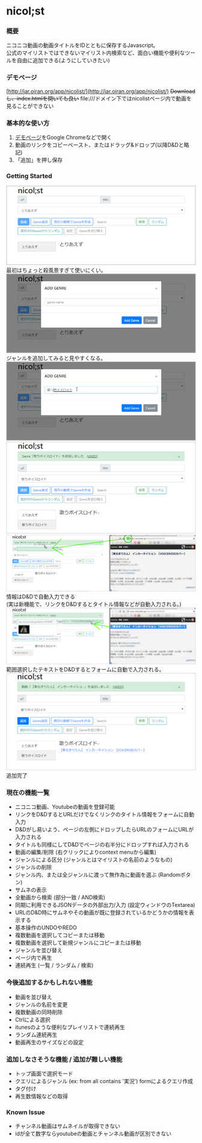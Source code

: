 # nicol;st

### 概要
ニコニコ動画の動画タイトルをIDとともに保存するJavascript。  
公式のマイリストではできないマイリスト内検索など、面白い機能や便利なツールを自由に追加できる(ようにしていきたい)  

### デモページ
[http://jar.oiran.org/app/nicolist/](http://jar.oiran.org/app/nicolist/)
~~Downloadし、index.htmlを開いても良い~~ file:///ドメイン下ではnicolistページ内で動画を見ることができない

### 基本的な使い方
1. [デモページ](http://jar.oiran.org/app/nicolist/)をGoogle Chromeなどで開く
2. 動画のリンクをコピーペースト、またはドラッグ&ドロップ(以降D&Dと略記)
3. 「追加」を押し保存

### Getting Started
![1.jpg](img/1.png)  
最初はちょっと殺風景すぎて使いにくい。  
![2.jpg](img/2.png)  
ジャンルを追加してみると見やすくなる。  
![3.jpg](img/3.png)  
![4.jpg](img/4.png)  
![5.jpg](img/5.png)   
情報はD&Dで自動入力できる   
(実は新機能で、リンクをD&Dするとタイトル情報などが自動入力される。)   
![6.jpg](img/6.png)  
範囲選択したテキストをD&Dするとフォームに自動で入力される。   
![7.jpg](img/7.png)  
追加完了  

### 現在の機能一覧
* ニコニコ動画、Youtubeの動画を登録可能
* リンクをD&DするとURLだけでなくリンクのタイトル情報をフォームに自動入力
* D&Dがし易いよう、ページの左側にドロップしたらURLのフォームにURLが入力される
* タイトルも同様にしてD&Dでページの右半分にドロップすれば入力される
* 動画の編集/削除 (右クリックによりcontext menuから編集)
* ジャンルによる区分 (ジャンルとはマイリストの名前のようなもの)
* ジャンルの削除
* ジャンル内、または全ジャンルに渡って無作為に動画を選ぶ (Randomボタン)
* サムネの表示
* 全動画から検索 (部分一致 / AND検索)
* 同期に利用できるJSONデータの外部出力/入力 (設定ウィンドウのTextarea)
* URLのD&D時にサムネやその動画が既に登録されているかどうかの情報を表示する
* 基本操作のUNDOやREDO
* 複数動画を選択してコピーまたは移動
* 複数動画を選択して新規ジャンルにコピーまたは移動
* ジャンルを並び替え
* ページ内で再生
* 連続再生 (一覧 / ランダム / 検索)

### 今後追加するかもしれない機能
* 動画を並び替え
* ジャンルの名前を変更
* 複数動画の同時削除
* Ctrlによる選択
* itunesのような便利なプレイリストで連続再生
* ランダム連続再生
* 動画再生のサイズなどの設定

### 追加しなさそうな機能 / 追加が難しい機能
* トップ画面で選択モード
* クエリによるジャンル (ex: from all contains '実況') formによるクエリ作成   
* タグ付け
* 再生数情報などの取得

### Known Issue
* チャンネル動画はサムネイルが取得できない
* idが全て数字ならyoutubeの動画とチャンネル動画が区別できない